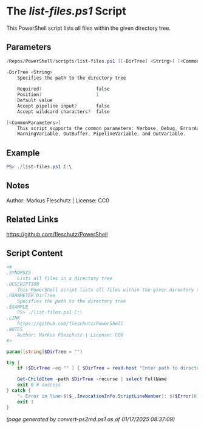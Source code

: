 The *list-files.ps1* Script
===========================

This PowerShell script lists all files within the given directory tree.

Parameters
----------
```powershell
/Repos/PowerShell/scripts/list-files.ps1 [[-DirTree] <String>] [<CommonParameters>]

-DirTree <String>
    Specifies the path to the directory tree
    
    Required?                    false
    Position?                    1
    Default value                
    Accept pipeline input?       false
    Accept wildcard characters?  false

[<CommonParameters>]
    This script supports the common parameters: Verbose, Debug, ErrorAction, ErrorVariable, WarningAction, 
    WarningVariable, OutBuffer, PipelineVariable, and OutVariable.
```

Example
-------
```powershell
PS> ./list-files.ps1 C:\

```

Notes
-----
Author: Markus Fleschutz | License: CC0

Related Links
-------------
https://github.com/fleschutz/PowerShell

Script Content
--------------
```powershell
<#
.SYNOPSIS
	Lists all files in a directory tree
.DESCRIPTION
	This PowerShell script lists all files within the given directory tree.
.PARAMETER DirTree
	Specifies the path to the directory tree
.EXAMPLE
	PS> ./list-files.ps1 C:\
.LINK
	https://github.com/fleschutz/PowerShell
.NOTES
	Author: Markus Fleschutz | License: CC0
#>

param([string]$DirTree = "")

try {
	if ($DirTree -eq "" ) { $DirTree = read-host "Enter path to directory tree" }

	Get-ChildItem -path $DirTree -recurse | select FullName
	exit 0 # success
} catch {
	"⚠️ Error in line $($_.InvocationInfo.ScriptLineNumber): $($Error[0])"
	exit 1
}
```

*(page generated by convert-ps2md.ps1 as of 01/17/2025 08:37:09)*
